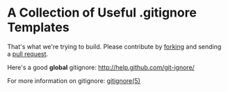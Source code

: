 # A Collection of Useful .gitignore Templates

That's what we're trying to build. Please contribute
by [forking][fk] and sending a [pull request][pr].

Here's a good **global** gitignore: <http://help.github.com/git-ignore/>

For more information on gitignore: [gitignore(5)][g5]

[fk]: http://help.github.com/forking/
[pr]: http://help.github.com/pull-requests/
[g5]: http://man.cx/gitignore
